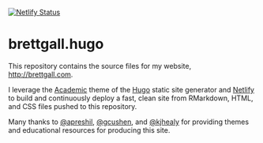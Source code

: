 [![Netlify Status](https://api.netlify.com/api/v1/badges/def74011-5244-42cf-a0cc-d7075f673964/deploy-status)](https://app.netlify.com/sites/brettjgall/deploys)

# brettgall.hugo

This repository contains the source files for my website, http://brettgall.com. 

I leverage the [Academic](https://sourcethemes.com/academic/) theme of the [Hugo](https://gohugo.io/) static site generator and [Netlify](https://www.netlify.com/) to build and continuously deploy a fast, clean site from RMarkdown, HTML, and CSS files pushed to this repository.

Many thanks to [@apreshil](https://github.com/apreshill),  [@gcushen](https://github.com/gcushen), and [@kjhealy](https://github.com/kjhealy) for providing themes and educational resources for producing this site.
